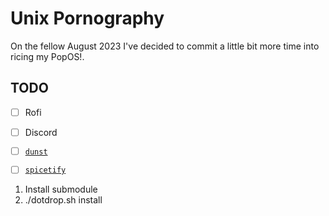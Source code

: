 # Unix Pornography

On the fellow August 2023 I've decided to commit a little bit more time into ricing my PopOS!.

## TODO

- [ ] Rofi
- [ ] Discord
- [ ] [`dunst`](https://github.com/dunst-project/dunst)
- [ ] [`spicetify`](https://github.com/spicetify/spicetify-cli)


1. Install submodule
2. ./dotdrop.sh install